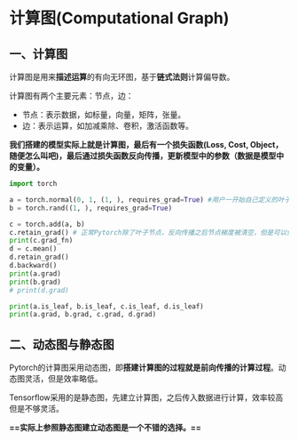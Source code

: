 # 计算图(Computational Graph)

## 一、计算图

计算图是用来**描述运算**的有向无环图，基于**链式法则**计算偏导数。

计算图有两个主要元素：节点，边：

+ 节点：表示数据，如标量，向量，矩阵，张量。
+ 边：表示运算，如加减乘除、卷积，激活函数等。



**我们搭建的模型实际上就是计算图，最后有一个损失函数(Loss, Cost, Object，随便怎么叫吧)，最后通过损失函数反向传播，更新模型中的参数（数据是模型中的变量）。**

```python
import torch

a = torch.normal(0, 1, (1, ), requires_grad=True) #用户一开始自己定义的叶子节点
b = torch.rand((1, ), requires_grad=True)

c = torch.add(a, b)
c.retain_grad() # 正常Pytorch除了叶子节点，反向传播之后节点梯度被清空，但是可以使用retain_grad()保留。
print(c.grad_fn)
d = c.mean()
d.retain_grad()
d.backward()
print(a.grad)
print(b.grad)
# print(d.grad)

print(a.is_leaf, b.is_leaf, c.is_leaf, d.is_leaf)
print(a.grad, b.grad, c.grad, d.grad)
```



## 二、动态图与静态图

Pytorch的计算图采用动态图，即**搭建计算图的过程就是前向传播的计算过程**。动态图灵活，但是效率略低。

Tensorflow采用的是静态图，先建立计算图，之后传入数据进行计算，效率较高但是不够灵活。

**==实际上参照静态图建立动态图是一个不错的选择。==**